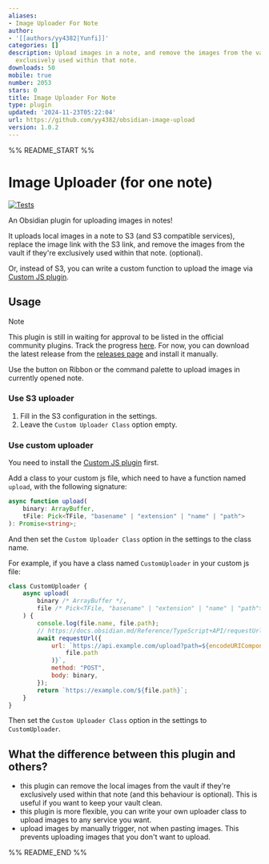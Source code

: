 ```yaml
---
aliases:
- Image Uploader For Note
author:
- '[[authors/yy4382|Yunfi]]'
categories: []
description: Upload images in a note, and remove the images from the vault if they're
  exclusively used within that note.
downloads: 50
mobile: true
number: 2053
stars: 0
title: Image Uploader For Note
type: plugin
updated: '2024-11-23T05:22:04'
url: https://github.com/yy4382/obsidian-image-upload
version: 1.0.2
---
```


%% README_START %%

# Image Uploader (for one note)

[![Tests](https://github.com/yy4382/obsidian-image-upload/actions/workflows/test.yml/badge.svg)](https://github.com/yy4382/obsidian-image-upload/actions/workflows/test.yml)

An Obsidian plugin for uploading images in notes!

It uploads local images in a note to S3 (and S3 compatible services), replace the image link with the S3 link, and remove the images from the vault if they're exclusively used within that note. (optional).

Or, instead of S3, you can write a custom function to upload the image via [Custom JS plugin](https://github.com/saml-dev/obsidian-custom-js).

## Usage

> [!NOTE]
> This plugin is still in waiting for approval to be listed in the official community plugins. Track the progress [here](https://github.com/obsidianmd/obsidian-releases/pull/4524).
> For now, you can download the latest release from the [releases page](https://github.com/yy4382/obsidian-image-upload/releases) and install it manually.

Use the button on Ribbon or the command palette to upload images in currently opened note.

### Use S3 uploader

1. Fill in the S3 configuration in the settings.
2. Leave the `Custom Uploader Class` option empty.

### Use custom uploader

You need to install the [Custom JS plugin](https://github.com/saml-dev/obsidian-custom-js) first.

Add a class to your custom js file, which need to have a function named `upload`, with the following signature:

```typescript
async function upload(
	binary: ArrayBuffer,
	tFile: Pick<TFile, "basename" | "extension" | "name" | "path">
): Promise<string>;
```

And then set the `Custom Uploader Class` option in the settings to the class name.

For example, if you have a class named `CustomUploader` in your custom js file:

```javascript
class CustomUploader {
	async upload(
		binary /* ArrayBuffer */,
		file /* Pick<TFile, "basename" | "extension" | "name" | "path"> */
	) {
		console.log(file.name, file.path);
		// https://docs.obsidian.md/Reference/TypeScript+API/requestUrl
		await requestUrl({
			url: `https://api.example.com/upload?path=${encodeURIComponent(
				file.path
			)}`,
			method: "POST",
			body: binary,
		});
		return `https://example.com/${file.path}`;
	}
}
```

Then set the `Custom Uploader Class` option in the settings to `CustomUploader`.

## What the difference between this plugin and others?

-   this plugin can remove the local images from the vault if they're exclusively used within that note (and this behaviour is optional). This is useful if you want to keep your vault clean.
-   this plugin is more flexible, you can write your own uploader class to upload images to any service you want.
-   upload images by manually trigger, not when pasting images. This prevents uploading images that you don't want to upload.


%% README_END %%